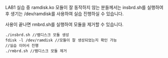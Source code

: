 LAB1 실습 중 ramdisk.ko 모듈이 잘 동작하지 않는 분들께서는
insbrd.sh를 실행하여 후 생기는 /dev/ramdisk를 사용하여 실습 진행하실 수 있습니다.

사용이 끝나면 rmbrd.sh를 실행하여 모듈을 제거할 수 있습니다.
```
./insbrd.sh //램디스크 모듈 생성
fdisk -l /dev/ramdisk //모듈이 잘 생성되었는지 확인 가능
//실습 이어서 진행
./rmbrd.sh //램디스크 모듈 제거
```
